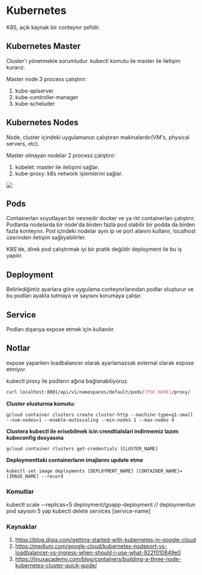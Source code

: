 # Kubernetes

K8S, açık kaynak bir conteynır şefidir.

## Kubernetes Master

Cluster'ı yönetmekle sorumludur. kubectl komutu ile master ile iletişim kurarız.

Master node 3 process çalıştırır:

1. kube-apiserver
2. kube-controller-manager
3. kube-scheluder

## Kubernetes Nodes

Node, cluster içindeki uygulamanızı çalıştıran makinalardır(VM's, physical servers, etc).

Master olmayan nodelar 2 process çalıştırır:

1. kubelet: master ile iletişimi sağlar.
2. kube-proxy: k8s network işlemlerini sağlar.

![](https://d33wubrfki0l68.cloudfront.net/7016517375d10c702489167e704dcb99e570df85/7bb53/images/docs/components-of-kubernetes.png)

## Pods

Containerları soyutlayan bir nesnedir docker ve ya rkt containerları çalıştırır. Podlarda nodelarda bir node'da birden fazla pod olabilir bir podda da birden fazla konteynır. Pod içindeki nodelar aynı ip ve port alanını kullanır, localhost üzerinden iletişim sağlıyabilirler.

K8S'de, direk pod çalıştırmak iyi bir pratik değildir deployment ile bu iş yapılır.

## Deployment

Belirlediğimiz ayarlara göre uygulama conteynırlarından podlar oluşturur ve bu podları ayakta tutmaya ve sayısını korumaya çalışır.

## Service

Podları dışarıya expose etmek için kullanılır.

## Notlar

expose yaparken loadbalancer olarak ayarlamazsak external olarak expose etmiyor.

kubectl proxy ile podların ağına bağlanabiliyoruz.

```sh
curl localhost:8001/api/v1/namespaces/default/pods/[POD_NAME]/proxy/
```

**Cluster olusturma komutu:**

```
gcloud container clusters create cluster-http --machine-type=g1-small --num-nodes=1 --enable-autoscaling --min-nodes 1 --max-nodes 4
```

**Clustera kubectl ile erisebilmek icin crendtialslari indirmemiz lazım kubeconfig dosyasına**

```
gcloud container clusters get-credentials [CLUSTER_NAME]
```

**Deploymenttaki containerların imajlarını update etme**

```
kubectl set image deployments [DEPLOYMENT_NAME] [CONTAINER_NAME]=[IMAGE_NAME] --record
```

### Komutlar

kubectl scale --replicas=5 deployment/goapp-deployment // deploymentun pod sayısını 5 yap
kubectl delete services [service-name]

### Kaynaklar

1. https://blog.digia.com/getting-started-with-kubernetes-in-google-cloud
2. https://medium.com/google-cloud/kubernetes-nodeport-vs-loadbalancer-vs-ingress-when-should-i-use-what-922f010849e0
3. https://linuxacademy.com/blog/containers/building-a-three-node-kubernetes-cluster-quick-guide/
